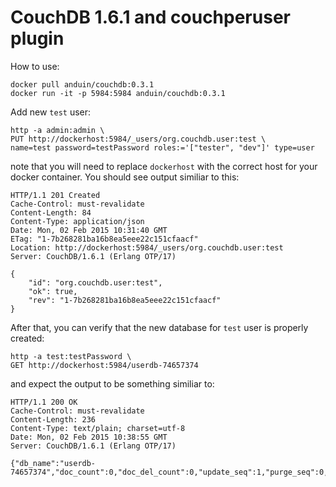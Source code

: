 # CouchDB 1.6.1 and couchperuser plugin

How to use:
```
docker pull anduin/couchdb:0.3.1
docker run -it -p 5984:5984 anduin/couchdb:0.3.1
```

Add new `test` user: 
```
http -a admin:admin \
PUT http://dockerhost:5984/_users/org.couchdb.user:test \
name=test password=testPassword roles:='["tester", "dev"]' type=user
```
note that you will need to replace `dockerhost` with the correct host for your docker container. You should see output similiar to this:
```
HTTP/1.1 201 Created
Cache-Control: must-revalidate
Content-Length: 84
Content-Type: application/json
Date: Mon, 02 Feb 2015 10:31:40 GMT
ETag: "1-7b268281ba16b8ea5eee22c151cfaacf"
Location: http://dockerhost:5984/_users/org.couchdb.user:test
Server: CouchDB/1.6.1 (Erlang OTP/17)

{
    "id": "org.couchdb.user:test",
    "ok": true,
    "rev": "1-7b268281ba16b8ea5eee22c151cfaacf"
}
```

After that, you can verify that the new database for `test` user is properly created:
```
http -a test:testPassword \
GET http://dockerhost:5984/userdb-74657374
```
and expect the output to be something similiar to:
```
HTTP/1.1 200 OK
Cache-Control: must-revalidate
Content-Length: 236
Content-Type: text/plain; charset=utf-8
Date: Mon, 02 Feb 2015 10:38:55 GMT
Server: CouchDB/1.6.1 (Erlang OTP/17)

{"db_name":"userdb-74657374","doc_count":0,"doc_del_count":0,"update_seq":1,"purge_seq":0,"compact_running":false,"disk_size":4171,"data_size":0,"instance_start_time":"1422873100506761","disk_format_version":6,"committed_update_seq":1}
```
